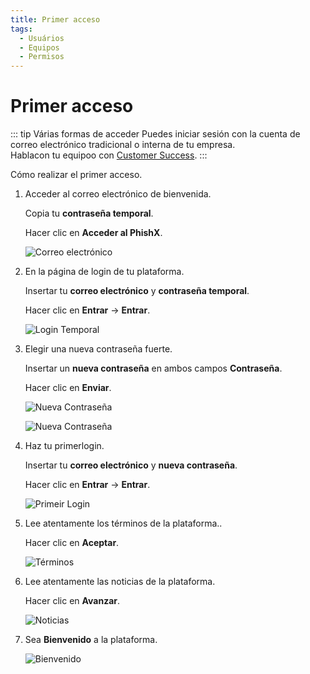 ```yaml
---
title: Primer acceso
tags:
  - Usuários
  - Equipos
  - Permisos
---
```


# Primer acceso

::: tip Várias formas de acceder
Puedes iniciar sesión con la cuenta de correo electrónico tradicional o interna de tu empresa.<br>
Hablacon tu equipoo con [Customer Success](mailto:cs@phishx.io).
:::

Cómo realizar el primer acceso.

1. Acceder al correo electrónico de bienvenida.

   Copia tu **contraseña temporal**.

   Hacer clic en **Acceder al PhishX**.

   ![Correo electrónico](https://cdn.phishx.io/phishx-docs/images/phishx_login_first_access_01.webp)

2. En la página de login de tu plataforma.

   Insertar tu **correo electrónico** y **contraseña temporal**.

   Hacer clic en **Entrar** -> **Entrar**.

   ![Login Temporal](https://cdn.phishx.io/phishx-docs/images/phishx_login_first_access_02.webp)

3. Elegir una nueva contraseña fuerte.

   Insertar un **nueva contraseña** en ambos campos **Contraseña**.

   Hacer clic en **Enviar**.

   ![Nueva Contraseña](https://cdn.phishx.io/phishx-docs/images/phishx_login_first_access_03.webp)

   ![Nueva Contraseña](https://cdn.phishx.io/phishx-docs/images/phishx_login_first_access_04.webp)

4. Haz tu primerlogin.

   Insertar tu **correo electrónico** y **nueva contraseña**.

   Hacer clic en **Entrar** -> **Entrar**.

   ![Primeir Login](https://cdn.phishx.io/phishx-docs/images/phishx_login_first_access_05.webp)

5. Lee atentamente los términos de la plataforma..

   Hacer clic en **Aceptar**.

   ![Términos](https://cdn.phishx.io/phishx-docs/images/phishx_login_first_access_06.webp)

6. Lee atentamente las noticias de la plataforma.

   Hacer clic en **Avanzar**.

   ![Noticias](https://cdn.phishx.io/phishx-docs/images/phishx_login_first_access_07.webp)

7. Sea **Bienvenido** a la plataforma.

   ![Bienvenido](https://cdn.phishx.io/phishx-docs/images/phishx_login_first_access_08.webp)
